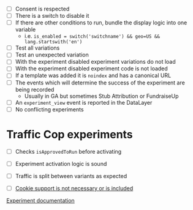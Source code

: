 - [ ] Consent is respected
- [ ] There is a switch to disable it
- [ ] If there are other conditions to run, bundle the display logic into one variable
    - i.e. `is_enabled = switch('switchname') && geo=US && lang.startswith('en')`
- [ ] Test all variations
- [ ] Test an unexpected variation
- [ ] With the experiment disabled experiment variations do not load
- [ ] With the experiment disabled experiment code is not loaded
- [ ] If a template was added it is `noindex` and has a canonical URL
- [ ] The events which will determine the success of the experiment are being recorded
    - Usually in GA but sometimes Stub Attribution or FundraiseUp
- [ ] An `experiment_view` event is reported in the DataLayer
- [ ] No conflicting experiments

# Traffic Cop experiments

- [ ] Checks `isApprovedToRun` before activating
- [ ] Experiment activation logic is sound
- [ ] Traffic is split between variants as expected
- [ ] [Cookie support is not necessary or is included](https://mozilla.github.io/bedrock/abtest/#cookies-consent)


[Experiment documentation](https://mozilla.github.io/bedrock/abtest/)

